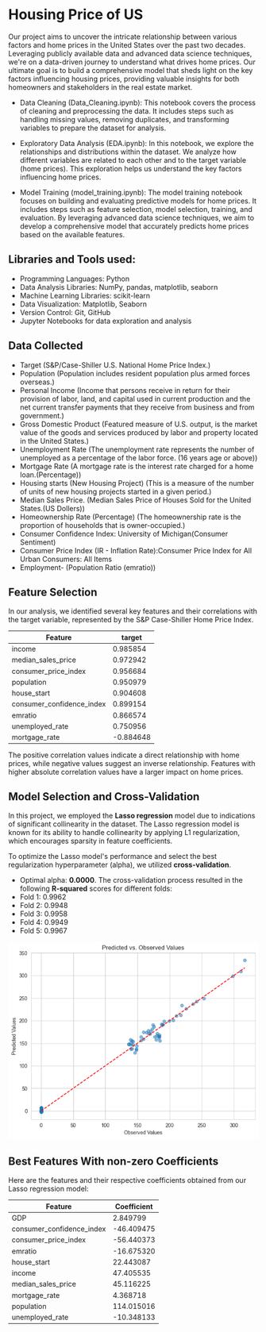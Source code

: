 # Housing Price of US
Our project aims to uncover the intricate relationship between various factors and 
home prices in the United States over the past two decades. 
Leveraging publicly available data and advanced data science techniques, 
we're on a data-driven journey to understand what drives home prices. 
Our ultimate goal is to build a comprehensive model that sheds light on the key 
factors influencing housing prices, providing valuable insights for both 
homeowners and stakeholders in the real estate market.

- Data Cleaning (Data_Cleaning.ipynb):
This notebook covers the process of cleaning and preprocessing the data. 
It includes steps such as handling missing values, removing duplicates, 
and transforming variables to prepare the dataset for analysis.

- Exploratory Data Analysis (EDA.ipynb):
In this notebook, we explore the relationships and distributions within the dataset.
We analyze how different variables are related to each other and to the target 
variable (home prices). This exploration helps us understand the key factors 
influencing home prices.

- Model Training (model_training.ipynb):
The model training notebook focuses on building and evaluating predictive models for home prices. 
It includes steps such as feature selection, model selection, training, and evaluation. By leveraging advanced data science techniques, 
we aim to develop a comprehensive model that accurately predicts home prices based on the available features.


## Libraries and Tools used:

- Programming Languages: Python
- Data Analysis Libraries: NumPy, pandas, matplotlib, seaborn
- Machine Learning Libraries: scikit-learn
- Data Visualization: Matplotlib, Seaborn
- Version Control: Git, GitHub
- Jupyter Notebooks for data exploration and analysis

## Data Collected
- Target (S&P/Case-Shiller U.S. National Home Price Index.)
- Population (Population includes resident population plus armed forces overseas.)
- Personal Income (Income that persons receive in return for their provision of labor, land, and capital used in
  current production and the net current transfer payments that they receive from business and from government.)
- Gross Domestic Product (Featured measure of U.S. output, is the market value of the goods and services produced by labor and property located in the United States.)
- Unemployment Rate (The unemployment rate represents the number of unemployed as a percentage of the labor force. (16 years age or above))
- Mortgage Rate (A mortgage rate is the interest rate charged for a home loan.(Percentage))
- Housing starts (New Housing Project) (This is a measure of the number of units of new housing projects started in a given period.)
- Median Sales Price. (Median Sales Price of Houses Sold for the United States.(US Dollers))
- Homeownership Rate (Percentage)
    (The homeownership rate is the proportion of households that is owner-occupied.)
- Consumer Confidence Index: University of Michigan(Consumer Sentiment)
- Consumer Price Index (IR - Inflation Rate):Consumer Price Index for All Urban Consumers: All Items
- Employment- (Population Ratio (emratio))

## Feature Selection

In our analysis, we identified several key features and their correlations with the target variable, represented by the S&P Case-Shiller Home Price Index.

|    Feature              |target   |
|-------------------------|---------|
|income                   |0.985854 |
|median_sales_price       |0.972942 |
|consumer_price_index     |0.956684 |
|population               |0.950979 |
|house_start              |0.904608 |
|consumer_confidence_index|0.899154 |
|emratio                  |0.866574 |
|unemployed_rate          |0.750956 |
|mortgage_rate            |-0.884648|

The positive correlation values indicate a direct relationship with home prices, while negative values suggest an inverse relationship. Features with higher absolute correlation values have a larger impact on home prices.

## Model Selection and Cross-Validation

In this project, we employed the **Lasso regression** model due to indications of significant collinearity in the dataset. The Lasso regression model is known for its ability to handle collinearity by applying L1 regularization, which encourages sparsity in feature coefficients.

To optimize the Lasso model's performance and select the best regularization hyperparameter (alpha), we utilized **cross-validation**.
- Optimal alpha: **0.0000**.
The cross-validation process resulted in the following **R-squared** scores for different folds:
- Fold 1: 0.9962
- Fold 2: 0.9948
- Fold 3: 0.9958
- Fold 4: 0.9949
- Fold 5: 0.9967

![Predicted vs Observed](predictedVSobserved.png)

## Best Features With non-zero Coefficients

Here are the features and their respective coefficients obtained from our Lasso regression model:

| Feature                   | Coefficient  |
|---------------------------|--------------|
| GDP                       | 2.849799     |
| consumer_confidence_index | -46.409475   |
| consumer_price_index      | -56.440373   |
| emratio                   | -16.675320   |
| house_start               | 22.443087    |
| income                    | 47.405535    |
| median_sales_price        | 45.116225    |
| mortgage_rate             | 4.368718     |
| population                | 114.015016   |
| unemployed_rate           | -10.348133   |